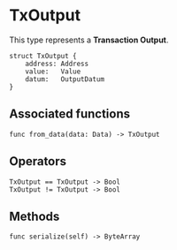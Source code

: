 # TxOutput

This type represents a **Transaction Output**.

```helios
struct TxOutput {
    address: Address
    value:   Value
    datum:   OutputDatum
}
```

## Associated functions
```helios
func from_data(data: Data) -> TxOutput
```

## Operators

```helios
TxOutput == TxOutput -> Bool
TxOutput != TxOutput -> Bool
```

## Methods

```helios
func serialize(self) -> ByteArray
```

